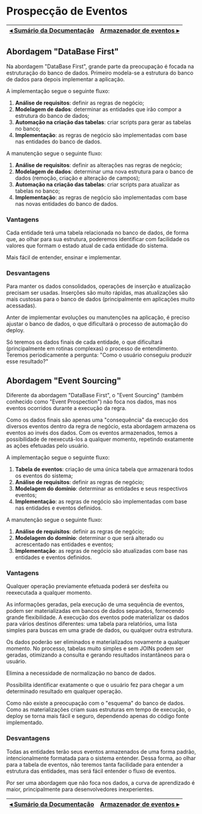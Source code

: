 # Prospecção de Eventos

[◂ Sumário da Documentação](indice.md) | [Armazenador de eventos ▸](02-armazenador-de-eventos.md)
-- | --

## Abordagem "DataBase First"

Na abordagem "DataBase First", grande parte da preocupação é focada na estruturação do banco de dados. Primeiro modela-se a estrutura do banco de dados para depois implementar a aplicação.

A implementação segue o seguinte fluxo:

1. **Análise de requisitos**: definir as regras de negócio;
2. **Modelagem de dados**: determinar as entidades que irão compor a estrutura do banco de dados;
3. **Automação na criação das tabelas**: criar scripts para gerar as tabelas no banco;
4. **Implementação**: as regras de negócio são implementadas com base nas entidades do banco de dados.

A manutenção segue o seguinte fluxo:

1. **Análise de requisitos**: definir as alterações nas regras de negócio;
2. **Modelagem de dados**: determinar uma nova estrutura para o banco de dados (remoção, criação e alteração de campos);
3. **Automação na criação das tabelas**: criar scripts para atualizar as tabelas no banco;
4. **Implementação**: as regras de negócio são implementadas com base nas novas entidades do banco de dados.

### Vantagens

Cada entidade terá uma tabela relacionada no banco de dados, de forma que, ao olhar para sua estrutura, poderemos identificar com facilidade os valores que formam o estado atual de cada entidade do sistema.

Mais fácil de entender, ensinar e implementar. 

### Desvantagens

Para manter os dados consolidados, operações de inserção e atualização precisam ser usadas. Inserções são muito rápidas, mas atualizações são mais custosas para o banco de dados (principalmente em aplicações muito acessadas).

Anter de implementar evoluções ou manutenções na aplicação, é preciso ajustar o banco de dados, o que dificultará o processo de automação do deploy.

Só teremos os dados finais de cada entidade, o que dificultará (principalmente em rotinas complexas) o processo de entendimento. Teremos periodicamente a pergunta: "Como o usuário conseguiu produzir esse resultado?"

## Abordagem "Event Sourcing"

Diferente da abordagem "DataBase First", o "Event Sourcing" (também conhecido como "Event Prospection") não foca nos dados, mas nos eventos ocorridos durante a execução da regra.

Como os dados finais são apenas uma "consequência" da execução dos diversos eventos dentro da regra de negócio, esta abordagem armazena os eventos ao invés dos dados. Com os eventos armazenados, temos a possibilidade de reexecutá-los a qualquer momento, repetindo exatamente as ações efetuadas pelo usuário.

A implementação segue o seguinte fluxo:

1. **Tabela de eventos**: criação de uma única tabela que armazenará todos os eventos do sistema;
2. **Análise de requisitos**: definir as regras de negócio;
3. **Modelagem do domínio**: determinar as entidades e seus respectivos eventos;
4. **Implementação**: as regras de negócio são implementadas com base nas entidades e eventos definidos.

A manutenção segue o seguinte fluxo:

1. **Análise de requisitos**: definir as regras de negócio;
2. **Modelagem do domínio**: determinar o que será alterado ou acrescentado nas entidades e eventos;
3. **Implementação**: as regras de negócio são atualizadas com base nas entidades e eventos definidos.

### Vantagens

Qualquer operação previamente efetuada poderá ser desfeita ou reexecutada a qualquer momento.

As informações geradas, pela execução de uma sequência de eventos, podem ser materializadas em bancos de dados separados, fornecendo grande flexibilidade. A execução dos eventos pode materializar os dados para vários destinos diferentes: uma tabela para relatórios, uma lista simples para buscas em uma grade de dados, ou qualquer outra estrutura.

Os dados poderão ser eliminados e materializados novamente a qualquer momento. No processo, tabelas muito simples e sem JOINs podem ser geradas, otimizando a consulta e gerando resultados instantãneos para o usuário.

Elimina a necessidade de normalização no banco de dados.

Possibilita identificar exatamente o que o usuário fez para chegar a um determinado resultado em qualquer operação.

Como não existe a preocupação com o "esquema" do banco de dados. Como as materializações criam suas estruturas em tempo de execução, o deploy se torna mais fácil e seguro, dependendo apenas do código fonte implementado.

### Desvantagens

Todas as entidades terão seus eventos armazenados de uma forma padrão, intencionalmente formatada para o sistema entender. Dessa forma, ao olhar para a tabela de eventos, não teremos tanta facilidade para entender a estrutura das entidades, mas será fácil entender o fluxo de eventos.

Por ser uma abordagem que não foca nos dados, a curva de aprendizado é maior, principalmente para desenvolvedores inexperientes.

[◂ Sumário da Documentação](indice.md) | [Armazenador de eventos ▸](02-armazenador-de-eventos.md)
-- | --
